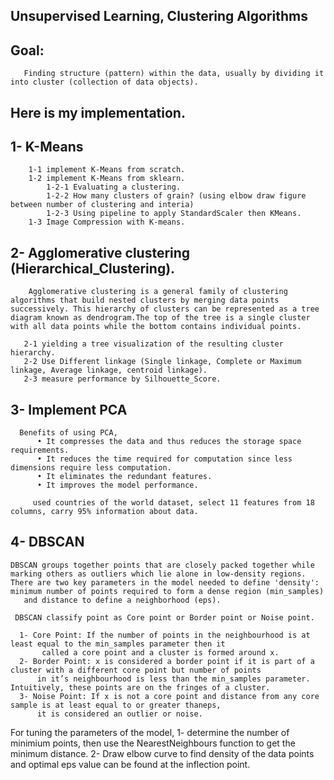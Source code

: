 ## **Unsupervised Learning, Clustering Algorithms**

  ## Goal:
       Finding structure (pattern) within the data, usually by dividing it into cluster (collection of data objects).
       
  ## Here is my implementation.
  
  ## 1- K-Means
        1-1 implement K-Means from scratch.
        1-2 implement K-Means from sklearn.
            1-2-1 Evaluating a clustering.
            1-2-2 How many clusters of grain? (using elbow draw figure between number of clustering and interia)
            1-2-3 Using pipeline to apply StandardScaler then KMeans. 
        1-3 Image Compression with K-means.


 ## 2- Agglomerative clustering (Hierarchical_Clustering).
        Agglomerative clustering is a general family of clustering algorithms that build nested clusters by merging data points successively. This hierarchy of clusters can be represented as a tree diagram known as dendrogram.The top of the tree is a single cluster with all data points while the bottom contains individual points.

       2-1 yielding a tree visualization of the resulting cluster hierarchy.
       2-2 Use Different linkage (Single linkage, Complete or Maximum linkage, Average linkage, centroid linkage).
       2-3 measure performance by Silhouette_Score.


 ## 3- Implement PCA 
      Benefits of using PCA,
          •	It compresses the data and thus reduces the storage space requirements.
          •	It reduces the time required for computation since less dimensions require less computation.
          •	It eliminates the redundant features.
          •	It improves the model performance.

         used countries of the world dataset, select 11 features from 18 columns, carry 95% information about data.

## 4- DBSCAN 
    DBSCAN groups together points that are closely packed together while marking others as outliers which lie alone in low-density regions.
    There are two key parameters in the model needed to define 'density': minimum number of points required to form a dense region (min_samples) 
       and distance to define a neighborhood (eps).

     DBSCAN classify point as Core point or Border point or Noise point.

      1- Core Point: If the number of points in the neighbourhood is at least equal to the min_samples parameter then it 
           called a core point and a cluster is formed around x.
      2- Border Point: x is considered a border point if it is part of a cluster with a different core point but number of points 
          in it’s neighbourhood is less than the min_samples parameter. Intuitively, these points are on the fringes of a cluster.
      3- Noise Point: If x is not a core point and distance from any core sample is at least equal to or greater thaneps, 
          it is considered an outlier or noise.

   For tuning the parameters of the model, 
       1- determine the number of minimium points, then use the 
           NearestNeighbours function to get the minimum distance.
       2- Draw elbow curve to find density of the data points and optimal eps 
            value can be found at the inflection point.

       
    
